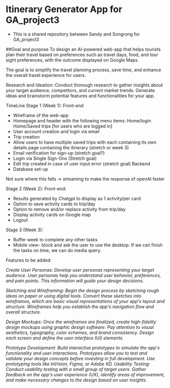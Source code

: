 # Itinerary Generator App for GA_project3
- This is a shared repository between Sandy and Songrong for GA_project3


##Goal and purpose
To design an AI-powered web-app that helps tourists plan their travel based on preferences such as travel days, food, and tour sight preferences, with the outcome displayed on Google Maps. 

The goal is to simplify the travel planning process, save time, and enhance the overall travel experience for users.


Research and Ideation: Conduct thorough research to gather insights about your target audience, competitors, and current market trends. Generate ideas and brainstorm potential features and functionalities for your app.

TimeLine
Stage 1 (Week 1): 
Front-end
- Wireframe of the web-app
- Homepage and header with the following menu items:
  Home/login 
  Home/Saved trips [for users who are logged in]
- User account creation and login via email
- Trip creation
- Allow users to have multiple saved trips with each containing its own details page containing the itinerary (stretch or week 3)
- Email verification for sign-up (stretch goal?)
- Login via Single Sign-Ons (Stretch goal)
- Edit trip created in case of user input error (stretch goal)
Backend
- Database set-up

Not sure where this falls -> streaming to make the response of openAI faster

Stage 2 (Week 2):
Front-end: 
- Results generated by Chatgpt to display as 1 activity/per card
- Option to save activity cards to trip/day
- Option to remove and/or replace activity from trip/day 
- Display activity cards on Google map
- Logout 

Stage 3 (Week 3): 
- Buffer week to complete any other tasks
- Mobile view- block and ask the user to use the desktop. If we can finish the tasks on time, we can do media query.

Features to be added: 





_Create User Personas: Develop user personas representing your target audience. User personas help you understand user behavior, preferences, and pain points. This information will guide your design decisions._


_Sketching and Wireframing: Begin the design process by sketching rough ideas on paper or using digital tools. Convert these sketches into wireframes, which are basic visual representations of your app's layout and structure. Wireframes help you establish the app's navigation flow and overall structure._


_Design Mockups: Once the wireframes are finalized, create high-fidelity design mockups using graphic design software. Pay attention to visual aesthetics, typography, color schemes, and brand consistency. Design each screen and define the user interface (UI) elements._


_Prototype Development: Build interactive prototypes to simulate the app's functionality and user interactions. Prototypes allow you to test and validate your design concepts before investing in full development. Use prototyping tools like InVision, Figma, or Adobe XD.
Usability Testing: Conduct usability testing with a small group of target users. Gather feedback on the app's user experience (UX), identify areas of improvement, and make necessary changes to the design based on user insights._


